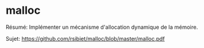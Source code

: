 # malloc

Résumé: Implémenter un mécanisme d'allocation dynamique de la mémoire.

Sujet: https://github.com/rsibiet/malloc/blob/master/malloc.pdf
